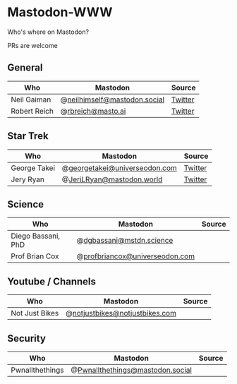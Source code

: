 # Mastodon-WWW
Who's where on Mastodon?

PRs are welcome

## General
|Who|Mastodon|Source|
|---|---|---|
|Neil Gaiman|@neilhimself@mastodon.social|[Twitter](https://twitter.com/neilhimself)|
|Robert Reich|@rbreich@masto.ai|[Twitter](https://twitter.com/RBReich)|

## Star Trek
|Who|Mastodon|Source|
|---|---|---|
|George Takei|@georgetakei@universeodon.com|[Twitter](https://twitter.com/georgetakei)
|Jery Ryan|@JeriLRyan@mastodon.world|[Twitter](https://twitter.com/JeriLRyan)|

## Science
|Who|Mastodon|Source|
|---|---|---|
|Diego Bassani, PhD|@dgbassani@mstdn.science||
|Prof Brian Cox|@profbriancox@universeodon.com||

## Youtube / Channels
|Who|Mastodon|Source|
|---|---|---|
|Not Just Bikes|@notjustbikes@notjustbikes.com||

## Security
|Who|Mastodon|Source|
|---|---|---|
|Pwnallthethings|@Pwnallthethings@mastodon.social||

